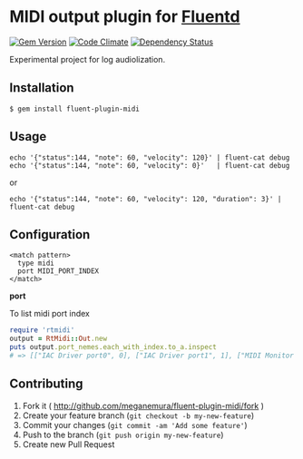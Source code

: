 # MIDI output plugin for [Fluentd](http://fluentd.org/)
[![Gem Version](https://img.shields.io/gem/v/fluent-plugin-midi.svg)](http://badge.fury.io/rb/fluent-plugin-midi)
[![Code Climate](https://img.shields.io/codeclimate/github/meganemura/fluent-plugin-midi.svg)](https://codeclimate.com/github/meganemura/fluent-plugin-midi)
[![Dependency Status](https://gemnasium.com/meganemura/fluent-plugin-midi.svg)](https://gemnasium.com/meganemura/fluent-plugin-midi)


Experimental project for log audiolization.

## Installation

```
$ gem install fluent-plugin-midi
```

## Usage

```
echo '{"status":144, "note": 60, "velocity": 120}' | fluent-cat debug
echo '{"status":144, "note": 60, "velocity": 0}'   | fluent-cat debug
```

or

```
echo '{"status":144, "note": 60, "velocity": 120, "duration": 3}' | fluent-cat debug
```

## Configuration

```
<match pattern>
  type midi
  port MIDI_PORT_INDEX
</match>
```

**port**

  To list midi port index
  ```ruby
  require 'rtmidi'
  output = RtMidi::Out.new
  puts output.port_nemes.each_with_index.to_a.inspect
  # => [["IAC Driver port0", 0], ["IAC Driver port1", 1], ["MIDI Monitor (midimon.mMon)", 2]]
  ```

## Contributing

1. Fork it ( http://github.com/meganemura/fluent-plugin-midi/fork )
2. Create your feature branch (`git checkout -b my-new-feature`)
3. Commit your changes (`git commit -am 'Add some feature'`)
4. Push to the branch (`git push origin my-new-feature`)
5. Create new Pull Request
